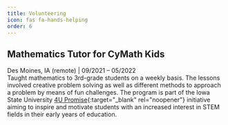 ```yaml
---
title: Volunteering
icon: fas fa-hands-helping
order: 6
---
```


## Mathematics Tutor for CyMath Kids  
Des Moines, IA (remote) | 09/2021 – 05/2022  
Taught mathematics to 3rd-grade students on a weekly basis. The lessons involved creative problem solving as well as different methods to approach a problem by means of fun challenges. The program is part of the Iowa State University [4U Promise](https://hs.iastate.edu/more/isu-4u/supporting-activities/cymath/){:target="_blank" rel="noopener"} initiative aiming to inspire and motivate students with an increased interest in STEM fields in their early years of education.